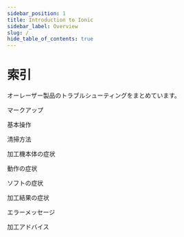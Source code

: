 ```yaml
---
sidebar_position: 1
title: Introduction to Ionic
sidebar_label: Overview
slug: /
hide_table_of_contents: true
---
```


# 索引

オーレーザー製品のトラブルシューティングをまとめています。


マークアップ

基本操作

清掃方法

加工機本体の症状

動作の症状

ソフトの症状

加工結果の症状

エラーメッセージ

加工アドバイス
